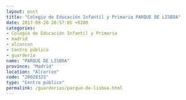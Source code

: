 ```yaml
---
layout: post
title: "Colegio de Educación Infantil y Primaria PARQUE DE LISBOA"
date: 2017-09-20 20:57:05 +0200
categories:
- Colegio de Educación Infantil y Primaria
- madrid
- alcorcon
- Centro público
- guarderia
name: "PARQUE DE LISBOA"
province: "Madrid"
location: "Alcorcon"
code: "28028325"
type: "Centro público"
permalink: /guarderias/parque-de-lisboa.html
---
```

